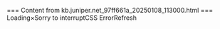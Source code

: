 === Content from kb.juniper.net_97ff661a_20250108_113000.html ===
Loading×Sorry to interruptCSS ErrorRefresh
